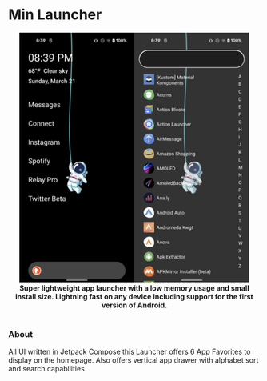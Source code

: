 # Min Launcher

<p align="center">
<img src="/metadata/homescreen.png" width="230"><img src="/metadata/app_drawer.png" width="230"><br>
<b>Super lightweight app launcher with a low memory usage and small install size. Lightning fast on any device including support for the first version of Android.</b><br><br>
</p>

### About ###
All UI written in Jetpack Compose this Launcher offers 6 App Favorites to display on the homepage. 
Also offers vertical app drawer with alphabet sort and search capabilities 
